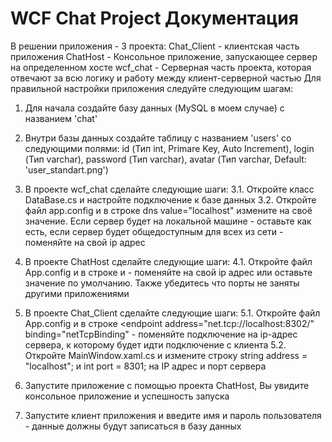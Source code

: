 # WCF Chat Project Документация
В решении приложения - 3 проекта:
Chat_Client - клиентская часть приложения
ChatHost - Консольное приложение, запускающее сервер на определенном хосте
wcf_chat - Серверная часть проекта, которая отвечают за всю логику и работу между клиент-серверной частью
Для правильной настройки приложения следуйте следующим шагам:
1. Для начала создайте базу данных (MySQL в моем случае) с названием 'chat'
2. Внутри базы данных создайте таблицу с названием 'users' со следующими полями: id (Тип int, Primare Key, Auto Increment), login (Тип varchar), password (Тип varchar), avatar (Тип varchar, Default: 'user_standart.png')

3. В проекте wcf_chat сделайте следующие шаги:
  3.1. Откройте класс DataBase.cs и настройте подключение к базе данных
  3.2. Откройте файл app.config и в строке dns value="localhost" измените на своё значение. Если сервер будет на локальной машине - оставьте как есть, если сервер будет общедоступным для всех из сети - поменяйте на свой ip адрес

4. В проекте ChatHost сделайте следующие шаги:
  4.1. Откройте файл App.config и в строке <add baseAddress="http://localhost:8301/"/> и <add baseAddress="net.tcp://localhost:8302/"/> - поменяйте на свой ip адрес или оставьте значение по умолчанию. Также убедитесь что порты не заняты другими приложениями

5. В проекте Chat_Client сделайте следующие шаги:
  5.1. Откройте файл App.config и в строке <endpoint address="net.tcp://localhost:8302/" binding="netTcpBinding" - поменяйте подключение на ip-адрес сервера, к которому будет идти подключение с клиента
  5.2. Откройте MainWindow.xaml.cs и измените строку string address = "localhost"; и int port = 8301; на IP адрес и порт сервера

7. Запустите приложение с помощью проекта ChatHost, Вы увидите консольное приложение и успешность запуска
8. Запустите клиент приложения и введите имя и пароль пользователя - данные должны будут записаться в базу данных

